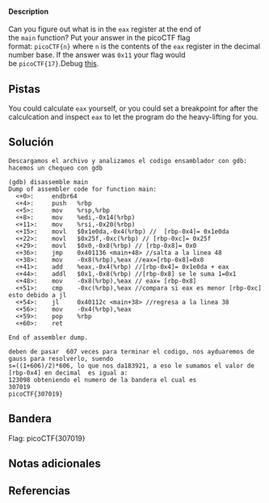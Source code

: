 
 
#### Description

Can you figure out what is in the `eax` register at the end of the `main` function? Put your answer in the picoCTF flag format: `picoCTF{n}` where `n` is the contents of the `eax` register in the decimal number base. If the answer was `0x11` your flag would be `picoCTF{17}`.Debug [this](https://artifacts.picoctf.net/c/520/debugger0_b).

## Pistas

You could calculate `eax` yourself, or you could set a breakpoint for after the calculcation and inspect `eax` to let the program do the heavy-lifting for you.


## Solución

``` 
Descargamos el archivo y analizamos el codigo ensamblador con gdb:
hacemos un chequeo con gdb

(gdb) disassemble main
Dump of assembler code for function main:
  <+0>:     endbr64
  <+4>:     push   %rbp
  <+5>:     mov    %rsp,%rbp
  <+8>:     mov    %edi,-0x14(%rbp)
  <+11>:    mov    %rsi,-0x20(%rbp)
  <+15>:    movl   $0x1e0da,-0x4(%rbp) //  [rbp-0x4]= 0x1e0da
  <+22>:    movl   $0x25f,-0xc(%rbp) // [rbp-0xc]= 0x25f
  <+29>:    movl   $0x0,-0x8(%rbp) // [rbp-0x8]= 0x0
  <+36>:    jmp    0x401136 <main+48> //salta a la linea 48
  <+38>:    mov    -0x8(%rbp),%eax //eax=[rbp-0x8]=0x0
  <+41>:    add    %eax,-0x4(%rbp) //[rbp-0x4]= 0x1e0da + eax
  <+44>:    addl   $0x1,-0x8(%rbp) //[rbp-0x8] se le suma 1=0x1
  <+48>:    mov    -0x8(%rbp),%eax // eax= [rbp-0x8]
  <+51>:    cmp    -0xc(%rbp),%eax //compara si eax es menor [rbp-0xc] esto debido a jl
  <+54>:    jl     0x40112c <main+38> //regresa a la linea 38
  <+56>:    mov    -0x4(%rbp),%eax
  <+59>:    pop    %rbp
  <+60>:    ret

End of assembler dump.

deben de pasar  607 veces para terminar el codigo, nos ayduaremos de gauss para resolverlo, suendo 
s=((1+606)/2)*606, lo que nos da183921, a eso le sumamos el valor de 
[rbp-0x4] en decimal  es igual a: 
123098 obteniendo el numero de la bandera el cual es 
307019
picoCTF{307019}
```

## Bandera
Flag: picoCTF{307019}


## Notas adicionales


## Referencias
